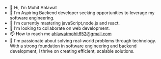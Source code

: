 - 👋 Hi, I’m Mohit Ahlawat
- 👀 I’m Aspiring Backend developer seeking opportunities to leverage my software engineering.
- 🌱 I’m currently mastering javaScript,node.js and react.
- 💞️ I’m looking to collaborate on web development.
- 📫 How to reach me ahlawatmohit652@gmail.com
- 👋 I'm passionate about solving real-world problems through technology. With a strong foundation in software engineering and backend development, I thrive on creating efficient, scalable solutions.

<!---
mohitahlawat652/mohitahlawat652 is a ✨ special ✨ repository because its `README.md` (this file) appears on your GitHub profile.
You can click the Preview link to take a look at your changes.
--->
